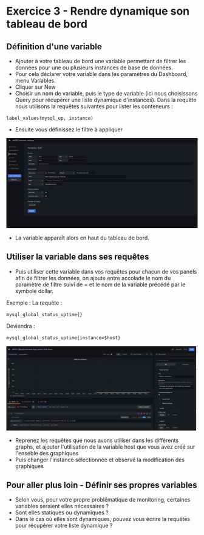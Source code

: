 # Exercice 3 - Rendre dynamique son tableau de bord

## Définition d'une variable

* Ajouter à votre tableau de bord une variable permettant de filtrer les données pour une ou plusieurs instances de base de données.
* Pour cela déclarer votre variable dans les paramètres du Dashboard, menu Variables.
* Cliquer sur New 
* Choisir un nom de variable, puis le type de variable (ici nous choisissons Query pour récupérer une liste dynamique d'instances). Dans la requête nous utilisons la requêtes suivantes pour lister les conteneurs : 
```
label_values(mysql_up, instance)
```
* Ensuite vous définissez le filtre à appliquer 

![](img/variable_instance_mysql.png)

* La variable apparaît alors en haut du tableau de bord.

## Utiliser la variable dans ses requêtes

* Puis utiliser cette variable dans vos requêtes pour chacun de vos panels afin de filtrer les données, on ajoute entre accolade le nom du paramètre de filtre suivi de = et le nom de la variable précédé par le symbole dollar.

Exemple : 
La requête : 
```
mysql_global_status_uptime{}
```

Deviendra : 
```
mysql_global_status_uptime{instance=$host}
```

![](../img/exo4/variable_query.png)


* Reprenez les requêtes que nous avons utiliser dans les différents graphs, et ajouter l'utilisation de la variable host que vous avez créé sur l'enseble des graphiques 
* Puis changer l'instance sélectionnée et observé la modification des graphiques


## Pour aller plus loin - Définir ses propres variables

* Selon vous, pour votre propre problématique de monitoring, certaines variables seraient elles nécessaires ?
* Sont elles statiques ou dynamiques ? 
* Dans le cas où elles sont dynamiques, pouvez vous écrire la requêtes pour récupérer votre liste dynamique ?
